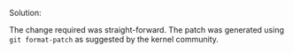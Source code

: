 Solution:

The change required was straight-forward. The patch was generated using `git format-patch` as suggested by the kernel community.
